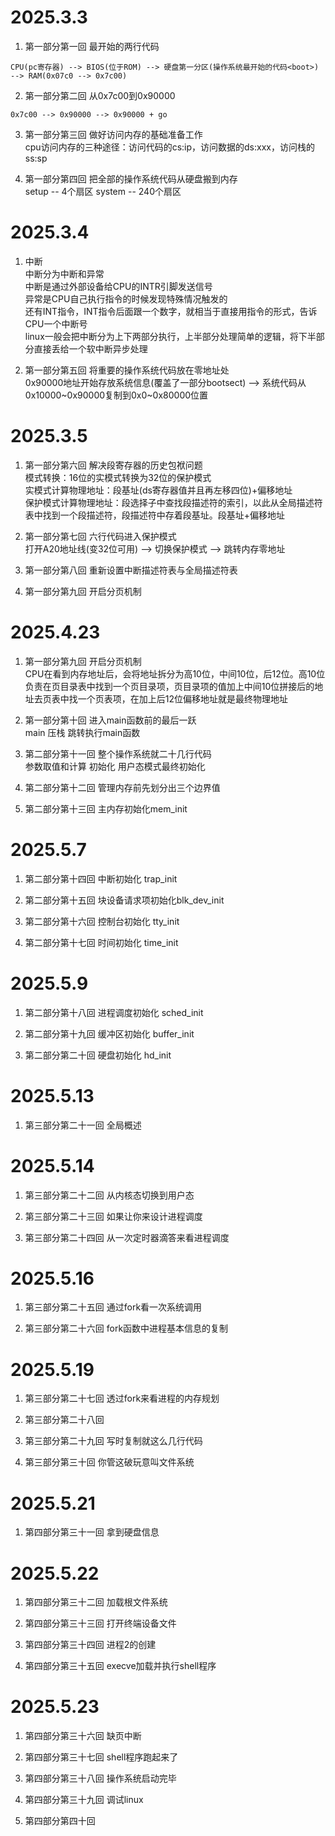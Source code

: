 # 2025.3.3
1. 第一部分第一回 最开始的两行代码
```
CPU(pc寄存器) --> BIOS(位于ROM) --> 硬盘第一分区(操作系统最开始的代码<boot>) --> RAM(0x07c0 --> 0x7c00)
```

2. 第一部分第二回 从0x7c00到0x90000
```
0x7c00 --> 0x90000 --> 0x90000 + go
```

3. 第一部分第三回 做好访问内存的基础准备工作   
cpu访问内存的三种途径：访问代码的cs:ip，访问数据的ds:xxx，访问栈的ss:sp

4. 第一部分第四回 把全部的操作系统代码从硬盘搬到内存   
setup -- 4个扇区   system -- 240个扇区

# 2025.3.4
1. 中断   
中断分为中断和异常   
中断是通过外部设备给CPU的INTR引脚发送信号   
异常是CPU自己执行指令的时候发现特殊情况触发的   
还有INT指令，INT指令后面跟一个数字，就相当于直接用指令的形式，告诉CPU一个中断号   
linux一般会把中断分为上下两部分执行，上半部分处理简单的逻辑，将下半部分直接丢给一个软中断异步处理   

2. 第一部分第五回 将重要的操作系统代码放在零地址处   
0x90000地址开始存放系统信息(覆盖了一部分bootsect) --> 系统代码从0x10000~0x90000复制到0x0~0x80000位置   

# 2025.3.5
1. 第一部分第六回 解决段寄存器的历史包袱问题   
模式转换：16位的实模式转换为32位的保护模式   
实模式计算物理地址：段基址(ds寄存器值并且再左移四位)+偏移地址   
保护模式计算物理地址：段选择子中查找段描述符的索引，以此从全局描述符表中找到一个段描述符，段描述符中存着段基址。段基址+偏移地址   

2. 第一部分第七回 六行代码进入保护模式   
打开A20地址线(变32位可用) --> 切换保护模式 --> 跳转内存零地址   

3. 第一部分第八回 重新设置中断描述符表与全局描述符表   

4. 第一部分第九回 开启分页机制   

# 2025.4.23
1. 第一部分第九回 开启分页机制   
CPU在看到内存地址后，会将地址拆分为高10位，中间10位，后12位。高10位负责在页目录表中找到一个页目录项，页目录项的值加上中间10位拼接后的地址去页表中找一个页表项，在加上后12位偏移地址就是最终物理地址   

2. 第一部分第十回 进入main函数前的最后一跃   
main 压栈 跳转执行main函数   

3. 第二部分第十一回 整个操作系统就二十几行代码   
参数取值和计算 初始化 用户态模式最终初始化   

4. 第二部分第十二回 管理内存前先划分出三个边界值   

5. 第二部分第十三回 主内存初始化mem_init   

# 2025.5.7
1. 第二部分第十四回 中断初始化 trap_init   

2. 第二部分第十五回 块设备请求项初始化blk_dev_init   

3. 第二部分第十六回 控制台初始化 tty_init   

4. 第二部分第十七回 时间初始化 time_init   

# 2025.5.9
1. 第二部分第十八回 进程调度初始化 sched_init   

2. 第二部分第十九回 缓冲区初始化 buffer_init   

3. 第二部分第二十回 硬盘初始化 hd_init   

# 2025.5.13
1. 第三部分第二十一回 全局概述   

# 2025.5.14

1. 第三部分第二十二回 从内核态切换到用户态   

2. 第三部分第二十三回 如果让你来设计进程调度   

3. 第三部分第二十四回 从一次定时器滴答来看进程调度   

# 2025.5.16

1. 第三部分第二十五回 通过fork看一次系统调用   

2. 第三部分第二十六回 fork函数中进程基本信息的复制   

# 2025.5.19

1. 第三部分第二十七回 透过fork来看进程的内存规划   

2. 第三部分第二十八回   

3. 第三部分第二十九回 写时复制就这么几行代码   

4. 第三部分第三十回 你管这破玩意叫文件系统   

# 2025.5.21

1. 第四部分第三十一回 拿到硬盘信息   

# 2025.5.22

1. 第四部分第三十二回 加载根文件系统   

2. 第四部分第三十三回 打开终端设备文件   

3. 第四部分第三十四回 进程2的创建   

4. 第四部分第三十五回 execve加载并执行shell程序   

# 2025.5.23

1. 第四部分第三十六回 缺页中断   

2. 第四部分第三十七回 shell程序跑起来了   

3. 第四部分第三十八回 操作系统启动完毕   

4. 第四部分第三十九回 调试linux   

5. 第四部分第四十回   


